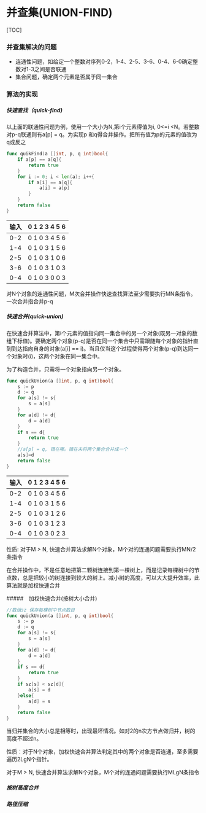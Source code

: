 # 并查集(UNION-FIND)

[TOC]



### 并查集解决的问题

* 连通性问题，如给定一个整数对序列0-2，1-4、2-5、3-6、0-4、6-0确定整数对1-3之间是否联通
* 集合问题，确定两个元素是否属于同一集合

### 算法的实现

##### 快速查找（quick-find)

以上面的联通性问题为例，使用一个大小为N,第i个元素得值为i, 0<=i <N。若整数对p-q联通则有a[p] = q。为实现p 和q得合并操作。把所有值为p的元素的值改为q或反之

~~~go
func quikFind(a []int, p, q int)bool{
    if a[p] == a[q]{
        return true
    }
    for i := 0; i < len(a); i++{
        if a[i] == a[q]{
            a[i] = a[p]
        }
    }
    return false
}
~~~


| 输入 | 0 1 2 3 4 5 6 |
| ---- | ------------- |
| 0-2  | 0 1 0 3 4 5 6 |
| 1-4  | 0 1 0 3 1 5 6 |
| 2-5  | 0 1 0 3 1 0 6 |
| 3-6  | 0 1 0 3 1 0 3 |
| 0-4  | 0 1 0 3 0 0 3 |


对N个对象的连通性问题，M次合并操作快速查找算法至少需要执行MN条指令。一次合并指合并p-q

##### 快速合并(quick-union)

在快速合并算法中，第i个元素的值指向同一集合中的另一个对象(既另一对象的数组下标值)。要确定两个对象(p-q)是否在同一个集合中只需跟随每个对象的指针直到到达指向自身的对象(a[i] == i)。当且仅当这个过程使得两个对象(p-q)到达同一个对象时(i)，这两个对象在同一集合中。

为了构造合并，只需将一个对象指向另一个对象。

~~~go
func quickUnion(a []int, p, q int)bool{
    s := p
    d := q
    for a[s] != s{
        s = a[s]
    }
    for a[d] != d{
        d = a[d]
    }
    if s == d{
        return true
    }
    //a[p] = q, 错在哪。错在未将两个集合合并成一个
    a[s]=d
    return false
}
~~~



| 输入 | 0 1 2 3 4 5 6 |
| ---- | ------------- |
| 0-2  | 0 1 0 3 4 5 6 |
| 1-4  | 0 1 0 3 1 5 6 |
| 2-5  | 0 1 0 3 1 2 6 |
| 3-6  | 0 1 0 3 1 2 3 |
| 0-4  | 0 1 0 3 0 2 3 |

性质: 对于M > N, 快速合并算法求解N个对象，M个对的连通问题需要执行MN/2条指令

在合并操作中，不是任意地把第二颗树连接到第一棵树上，而是记录每棵树中的节点数，总是把较小的树连接到较大的树上。减小树的高度，可以大大提升效率，此算法就是加权快速合并



#####　加权快速合并(按树大小合并)



~~~go
//数组sz 保存每棵树中节点数目
func quickUnion(a []int, p, q int)bool{
    s := p
    d := q
    for a[s] != s{
        s = a[s]
    }
    for a[d] != d{
        d = a[d]
    }
    if s == d{
        return true
    }
    if sz[s] < sz[d]{
        a[s] = d
    }else{
        a[d] = s
    }
    return false
}

~~~



当归并集合的大小总是相等时，出现最坏情况。如对2的n次方节点做归并，树的高度不超过n。

性质：对于N个对象，加权快速合并算法判定其中的两个对象是否连通，至多需要遍历2LgN个指针。

对于M > N, 快速合并算法求解N个对象，M个对的连通问题需要执行MLgN条指令



##### 按树高度合并



##### 路径压缩

